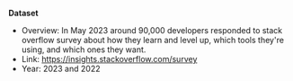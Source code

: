 
**Dataset** 
- Overview: In May 2023 around 90,000 developers responded to stack overflow survey about how they learn and level up, which tools they're using, and which ones they want.
- Link: https://insights.stackoverflow.com/survey
- Year: 2023 and 2022
